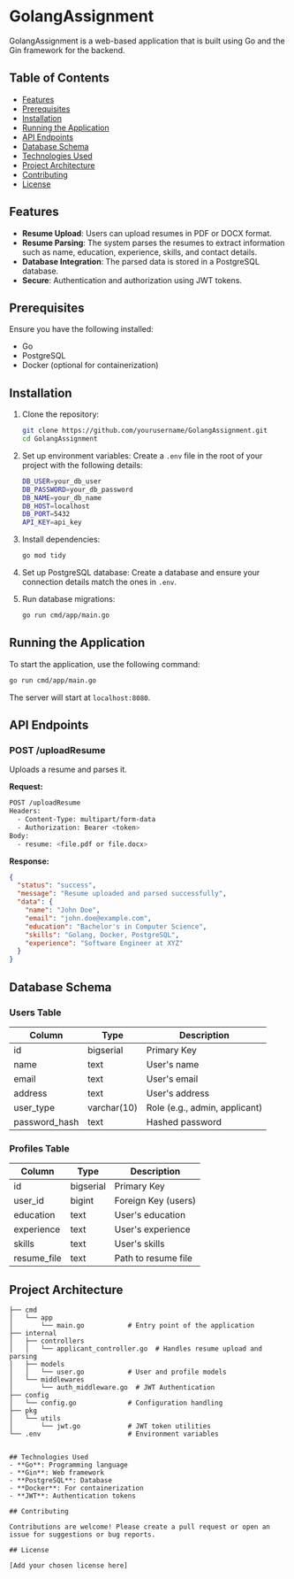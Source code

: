 # GolangAssignment

GolangAssignment is a web-based application that is built using Go and the Gin framework for the backend.

## Table of Contents
- [Features](#features)
- [Prerequisites](#prerequisites)
- [Installation](#installation)
- [Running the Application](#running-the-application)
- [API Endpoints](#api-endpoints)
- [Database Schema](#database-schema)
- [Technologies Used](#technologies-used)
- [Project Architecture](#project-architecture)
- [Contributing](#contributing)
- [License](#license)

## Features
- **Resume Upload**: Users can upload resumes in PDF or DOCX format.
- **Resume Parsing**: The system parses the resumes to extract information such as name, education, experience, skills, and contact details.
- **Database Integration**: The parsed data is stored in a PostgreSQL database.
- **Secure**: Authentication and authorization using JWT tokens.

## Prerequisites
Ensure you have the following installed:
- Go
- PostgreSQL
- Docker (optional for containerization)

## Installation

1. Clone the repository:
   ```bash
   git clone https://github.com/yourusername/GolangAssignment.git
   cd GolangAssignment
   ```

2. Set up environment variables:
   Create a `.env` file in the root of your project with the following details:
   ```bash
   DB_USER=your_db_user
   DB_PASSWORD=your_db_password
   DB_NAME=your_db_name
   DB_HOST=localhost
   DB_PORT=5432
   API_KEY=api_key
   ```

3. Install dependencies:
   ```bash
   go mod tidy
   ```

4. Set up PostgreSQL database:
   Create a database and ensure your connection details match the ones in `.env`.

5. Run database migrations:
   ```bash
   go run cmd/app/main.go
   ```

## Running the Application

To start the application, use the following command:

```bash
go run cmd/app/main.go
```

The server will start at `localhost:8080`.

## API Endpoints

### POST /uploadResume
Uploads a resume and parses it.

**Request:**
```bash
POST /uploadResume
Headers:
  - Content-Type: multipart/form-data
  - Authorization: Bearer <token>
Body:
  - resume: <file.pdf or file.docx>
```

**Response:**
```json
{
  "status": "success",
  "message": "Resume uploaded and parsed successfully",
  "data": {
    "name": "John Doe",
    "email": "john.doe@example.com",
    "education": "Bachelor's in Computer Science",
    "skills": "Golang, Docker, PostgreSQL",
    "experience": "Software Engineer at XYZ"
  }
}
```

## Database Schema

### Users Table

| Column        | Type      | Description              |
|---------------|-----------|--------------------------|
| id            | bigserial | Primary Key              |
| name          | text      | User's name              |
| email         | text      | User's email             |
| address       | text      | User's address           |
| user_type     | varchar(10)| Role (e.g., admin, applicant) |
| password_hash | text      | Hashed password          |

### Profiles Table

| Column     | Type      | Description              |
|------------|-----------|--------------------------|
| id         | bigserial | Primary Key              |
| user_id    | bigint    | Foreign Key (users)      |
| education  | text      | User's education         |
| experience | text      | User's experience        |
| skills     | text      | User's skills            |
| resume_file| text      | Path to resume file      |

## Project Architecture

```
├── cmd
│   └── app
│       └── main.go           # Entry point of the application
├── internal
│   ├── controllers
│   │   └── applicant_controller.go  # Handles resume upload and parsing
│   ├── models
│   │   └── user.go           # User and profile models
│   └── middlewares
│       └── auth_middleware.go  # JWT Authentication
├── config
│   └── config.go             # Configuration handling
├── pkg
│   └── utils
│       └── jwt.go            # JWT token utilities
└── .env                      # Environment variables


## Technologies Used
- **Go**: Programming language
- **Gin**: Web framework
- **PostgreSQL**: Database
- **Docker**: For containerization
- **JWT**: Authentication tokens

## Contributing

Contributions are welcome! Please create a pull request or open an issue for suggestions or bug reports.

## License

[Add your chosen license here]
